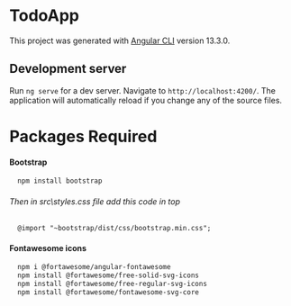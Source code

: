 # TodoApp

This project was generated with [Angular CLI](https://github.com/angular/angular-cli) version 13.3.0.

## Development server

Run `ng serve` for a dev server. Navigate to `http://localhost:4200/`. The application will automatically reload if you change any of the source files.

# Packages Required

#### Bootstrap
```bash
  npm install bootstrap
```
###### Then in src\styles.css file add this code in top
```
  @import "~bootstrap/dist/css/bootstrap.min.css";
```
#### Fontawesome icons
```bash
  npm i @fortawesome/angular-fontawesome
  npm install @fortawesome/free-solid-svg-icons
  npm install @fortawesome/free-regular-svg-icons
  npm install @fortawesome/fontawesome-svg-core
```